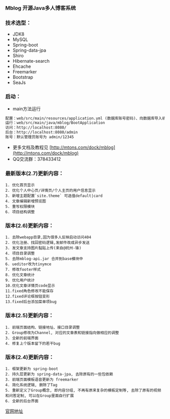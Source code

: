 ### Mblog 开源Java多人博客系统

### 技术选型：

* JDK8
* MySQL
* Spring-boot
* Spring-data-jpa
* Shiro
* Hibernate-search
* Ehcache
* Freemarker
* Bootstrap
* SeaJs

### 启动：
 - main方法运行
 ```xml
 配置：web/src/main/resources/application.yml (数据库账号密码)、向数据库导入初始数据 sql/db_mblog.sql
 运行：web/src/main/java/mblog/BootApplication
 访问：http://localhost:8080/
 后台：http://localhost:8080/admin
 账号：默认管理员账号为 admin/12345
```

- 更多文档及教程见 [http://mtons.com/dock/mblog](http://mtons.com/dock/mblog)
- QQ交流群：378433412

### 最新版本(2.7)更新内容：
    1. 优化首页显示
    2. 优化个人中心页/详情页/个人主页的用户信息显示
    3. 新增主题配置`site.theme` 可选值default|card
    4. 文章编辑新增预览图
    5. 重写权限模块
    6. 项目结构调整
    
### 版本(2.6)更新内容：
    1. 去除webapp目录,因为很多人反映启动访问404
    2. 优化注册、找回密码逻辑,发邮件改成异步发送
    3. 发文章支持图片黏贴上传(来自@杭州-锋)
    4. 项目目录调整
    5. 去除mblog-api.jar 合并到base模块中
    6. ueditor改为tinymce
    7. 修改footer样式
    8. 优化文章统计
    9. 优化用户统计
    10.优化文章详情页code显示
    11.fixed角色修改不能保存
    12.fixed评论框按钮变形
    13.fixed后台添加菜单项bug
    
### 版本(2.5)更新内容：
    1. 前端页面结构、链接地址、接口目录调整
    2. Group修改为Channel, 对应的文章表和链接指向做相应的调整
    3. 全新的前端界面
    4. 修复上个版本留下的若干bug
    
### 版本(2.4)更新内容：
    1. 框架更新为 spring-boot
    2. 持久层更新为 spring-data-jpa, 去除原有的一些包依赖
    3. 前端页面模板语音更新为 freemarker
    4. 简化系统逻辑, 删除了Tag
    5. 重新定义了Group概念, 即内容分组, 不再有原来复杂的模板定制等, 去除了原有的视频和问答定制, 可以在Group里面自行扩展
    6. 全新的后台界面


[官网地址](http://dianyu.site)
    

